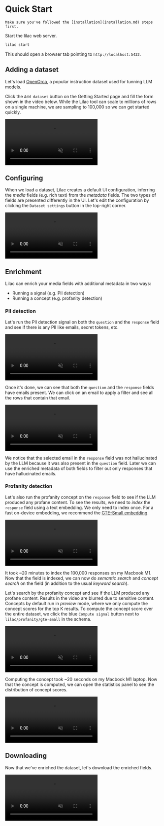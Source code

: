 # Quick Start

```{tip}
Make sure you've followed the [installation](installation.md) steps first.
```

Start the lilac web server.

```bash
lilac start
```

This should open a browser tab pointing to `http://localhost:5432`.

## Adding a dataset

Let's load [OpenOrca](https://huggingface.co/datasets/Open-Orca/OpenOrca), a popular instruction
dataset used for tunning LLM models.

Click the `Add dataset` button on the Getting Started page and fill the form shown in the video
below. While the Lilac tool can scale to millions of rows on a single machine, we are sampling to
100,000 so we can get started quickly.

<video loop muted autoplay controls src="../_static/getting_started/orca-load.mp4"></video>

## Configuring

When we load a dataset, Lilac creates a default UI configuration, inferring the _media_ fields (e.g.
rich text) from the _metadata_ fields. The two types of fields are presented differently in the UI.
Let's edit the configuration by clicking the `Dataset settings` button in the top-right corner.

<video loop muted autoplay controls src="../_static/getting_started/orca-settings.mp4"></video>

## Enrichment

Lilac can enrich your media fields with additional metadata in two ways:

- Running a signal (e.g. PII detection)
- Running a concept (e.g. profanity detection)

### PII detection

Let's run the PII detection signal on both the `question` and the `response` field and see if there
is any PII like emails, secret tokens, etc.

<video loop muted autoplay controls src="../_static/getting_started/orca-pii-enrichment.mp4"></video>

Once it's done, we can see that both the `question` and the `response` fields have emails present.
We can click on an email to apply a filter and see all the rows that contain that email.

<video loop muted autoplay controls src="../_static/getting_started/orca-pii-filter.mp4"></video>

We notice that the selected email in the `response` field was not hallucinated by the LLM because it
was also present in the `question` field. Later we can use the enriched metadata of both fields to
filter out only responses that have hallucinated emails.

### Profanity detection

Let's also run the profanity concept on the `response` field to see if the LLM produced any profane
content. To see the results, we need to _index_ the `response` field using a text embedding. We only
need to index once. For a fast on-device embedding, we recommend the
[GTE-Small embedding](https://huggingface.co/thenlper/gte-small).

<video loop muted autoplay controls src="../_static/getting_started/orca-index-response.mp4"></video>

It took ~20 minutes to index the 100,000 responses on my Macbook M1. Now that the field is indexed,
we can now do _semantic search_ and _concept search_ on the field (in addition to the usual _keyword
search_).

Let's search by the profanity concept and see if the LLM produced any profane content. Results in
the video are blurred due to sensitive content. Concepts by default run in _preview_ mode, where we
only compute the concept scores for the top K results. To compute the concept score over the entire
dataset, we click the blue `Compute signal` button next to `lilac/profanity/gte-small` in the
schema.

<video loop muted autoplay controls src="../_static/getting_started/orca-profanity-preview.mp4"></video>

Computing the concept took ~20 seconds on my Macbook M1 laptop. Now that the concept is computed, we
can open the statistics panel to see the distribution of concept scores.

<video loop muted autoplay controls src="../_static/getting_started/orca-profanity-stats.mp4"></video>

## Downloading

Now that we've enriched the dataset, let's download the enriched fields.

<video loop muted autoplay controls src="../_static/getting_started/orca-download.mp4"></video>

